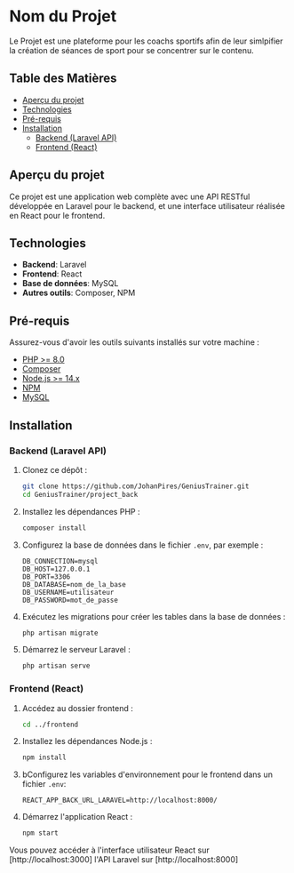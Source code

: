 # Nom du Projet

Le Projet est une plateforme pour les coachs sportifs afin de leur simlpifier la création de séances de sport pour se concentrer sur le contenu.

## Table des Matières

- [Aperçu du projet](#aperçu-du-projet)
- [Technologies](#technologies)
- [Pré-requis](#pré-requis)
- [Installation](#installation)
  - [Backend (Laravel API)](#backend-laravel-api)
  - [Frontend (React)](#frontend-react)

## Aperçu du projet

Ce projet est une application web complète avec une API RESTful développée en Laravel pour le backend, et une interface utilisateur réalisée en React pour le frontend.

## Technologies

- **Backend**: Laravel
- **Frontend**: React
- **Base de données**: MySQL
- **Autres outils**: Composer, NPM

## Pré-requis

Assurez-vous d'avoir les outils suivants installés sur votre machine :

- [PHP >= 8.0](https://www.php.net/)
- [Composer](https://getcomposer.org/)
- [Node.js >= 14.x](https://nodejs.org/)
- [NPM](https://www.npmjs.com/)
- [MySQL](https://www.mysql.com/)

## Installation

### Backend (Laravel API)

1. Clonez ce dépôt :

   ```bash
   git clone https://github.com/JohanPires/GeniusTrainer.git
   cd GeniusTrainer/project_back

   ```

2. Installez les dépendances PHP :

   ```bash
   composer install
   ```

3. Configurez la base de données dans le fichier `.env`, par exemple :

   ```env
   DB_CONNECTION=mysql
   DB_HOST=127.0.0.1
   DB_PORT=3306
   DB_DATABASE=nom_de_la_base
   DB_USERNAME=utilisateur
   DB_PASSWORD=mot_de_passe
   ```

4. Exécutez les migrations pour créer les tables dans la base de données :

   ```bash
   php artisan migrate
   ```

5. Démarrez le serveur Laravel :
   ```bash
   php artisan serve
   ```

### Frontend (React)

1. Accédez au dossier frontend :

   ```bash
   cd ../frontend
   ```

2. Installez les dépendances Node.js :

   ```bash
   npm install
   ```

3. bConfigurez les variables d'environnement pour le frontend dans un fichier `.env`:

   ```env
   REACT_APP_BACK_URL_LARAVEL=http://localhost:8000/
   ```

4. Démarrez l'application React :
   ```bash
   npm start
   ```

Vous pouvez accéder à l'interface utilisateur React sur [http://localhost:3000]
l'API Laravel sur [http://localhost:8000]
